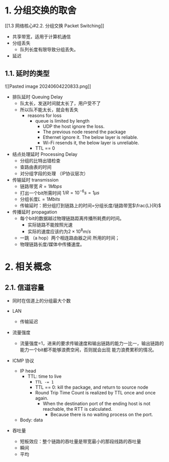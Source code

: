 # 1. 分组交换的取舍
[[1.3 网络核心#2.2. 分组交换 Packet Switching]]
- 共享带宽，适用于计算机通信
- 分组丢失
	- 队列长度有限导致分组丢失。
- 延迟
## 1.1. 延时的类型
![[Pasted image 20240604220833.png]]
- 排队延时 Queuing Delay
	- 队太长，发送时间就太长了，用户受不了
	- 所以队不能太长，就会有丢失
		- reasons for loss
			- queue is limited by length
				- UDP the host ignore the loss.
				- The previous node resend the package
				- Ethernet ignore it. The below layer is reliable.
				- Wi-Fi resends it, the below layer is unreliable.
			- TTL == 0
- 结点处理延时 Processing Delay
	- 分组的比特出错检查
	- 查路由表的时间
	- 对分组字段的处理 （IP协议层次）
- 传输延时 transmission
	- 链路带宽 $R=1Mbps$
	- 打出一个bit所需时间 $1/R=10^{-6}s=1\mu s$
	- 分组长度$L=1Mbits$
	- 传输延时：把分组打到链路上的时间=分组长度/链路带宽$\frac{L}{R}$
- 传播延时 propagation
	- 每个bit的数据越过物理链路距离传播所耗费的时间。
		- 实际链路不能按照光速
		- 实际的速度应该约为$2\times 10^8m/s$
	- 一跳 （a hop）两个相连路由器之间 所用的时间；
	- 物理链路长度/媒体中传播速度。
# 2. 相关概念
## 2.1. 信道容量
- 同时在信道上的分组最大个数
- LAN
	- 传输延迟


- 流量强度
	- 流量强度=1，进来的要求传输速度和输出链路的能力一比一，输出链路的能力一个bit都不能够浪费空闲，否则就会出现 能力浪费累积的情况。
- ICMP 协议
	- IP head
		- TTL: time to live
			- `TTL -= 1`
			- TTL == 0: kill the package, and return to source node
			- Round Trip Time Count is realized by TTL once and once again.
				- When the destination port of the ending host is not reachable, the RTT is calculated.
					- Because there is no waiting process on the port.
	- Body: data
- 吞吐量
	- 短板效应：整个链路的吞吐量是带宽最小的那段线路的吞吐量
	- 瞬间
	- 平均
